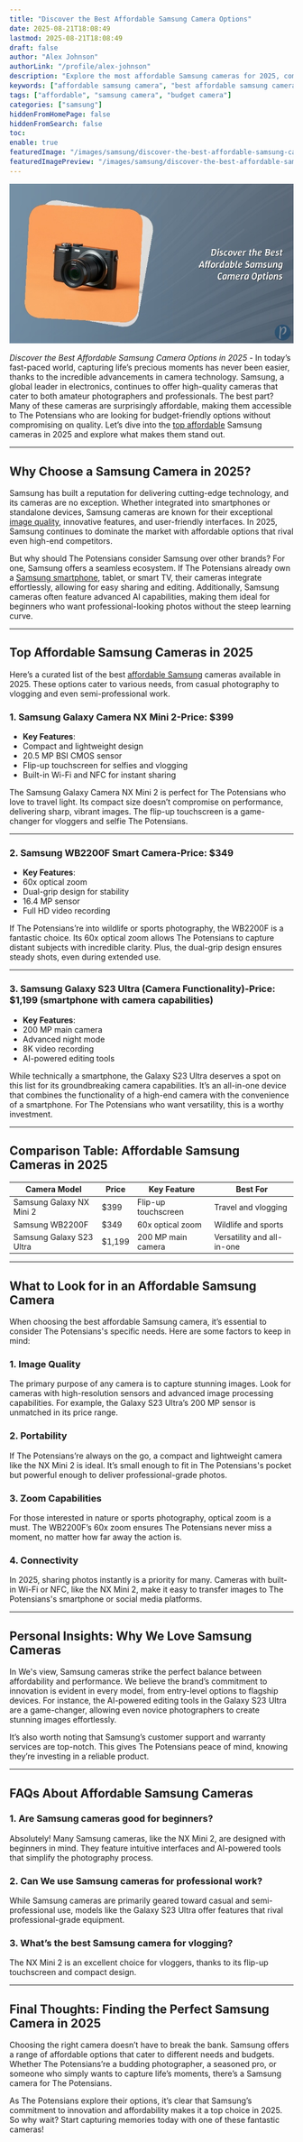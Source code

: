 ```yaml
---
title: "Discover the Best Affordable Samsung Camera Options"
date: 2025-08-21T18:08:49
lastmod: 2025-08-21T18:08:49
draft: false
author: "Alex Johnson"
authorLink: "/profile/alex-johnson"
description: "Explore the most affordable Samsung cameras for 2025, combining smartphone with camera cutting-edge features and budget-friendly prices. Perfect for photography enthusiasts and beginners alike!"
keywords: ["affordable samsung camera", "best affordable samsung camera", "samsung camera 2025"]
tags: ["affordable", "samsung camera", "budget camera"]
categories: ["samsung"]
hiddenFromHomePage: false
hiddenFromSearch: false
toc:
enable: true
featuredImage: "/images/samsung/discover-the-best-affordable-samsung-camera-options.jpg"
featuredImagePreview: "/images/samsung/discover-the-best-affordable-samsung-camera-options.jpg"
---
```


![Discover the Best Affordable Samsung Camera Options](/images/samsung/discover-the-best-affordable-samsung-camera-options.jpg)

*Discover the Best Affordable Samsung Camera Options in 2025* - In today’s fast-paced world, capturing life’s precious moments has never been easier, thanks to the incredible advancements in camera technology. Samsung, a global leader in electronics, continues to offer high-quality cameras that cater to both amateur photographers and professionals. The best part? Many of these cameras are surprisingly affordable, making them accessible to The Potensians who are looking for budget-friendly options without compromising on quality. Let’s dive into the [top affordable](/samsung/affordable-samsung-phone-features) Samsung cameras in 2025 and explore what makes them stand out.

---

## Why Choose a Samsung Camera in 2025?

Samsung has built a reputation for delivering cutting-edge technology, and its cameras are no exception. Whether integrated into smartphones or standalone devices, Samsung cameras are known for their exceptional [image quality](/samsung/samsung-smartphone-image-quality), innovative features, and user-friendly interfaces. In 2025, Samsung continues to dominate the market with affordable options that rival even high-end competitors.

But why should The Potensians consider Samsung over other brands? For one, Samsung offers a seamless ecosystem. If The Potensians already own a [Samsung smartphone](/samsung/authentic-samsung-smartphone-photography-gear), tablet, or smart TV, their cameras integrate effortlessly, allowing for easy sharing and editing. Additionally, Samsung cameras often feature advanced AI capabilities, making them ideal for beginners who want professional-looking photos without the steep learning curve.

---

## Top Affordable Samsung Cameras in 2025

Here’s a curated list of the best [affordable Samsung](/samsung/affordable-samsung-photography-solutions-for-smartphones) cameras available in 2025. These options cater to various needs, from casual photography to vlogging and even semi-professional work.

### 1. **Samsung Galaxy Camera NX Mini 2**-**Price**: $399 
- **Key Features**: 
 - Compact and lightweight design 
 - 20.5 MP BSI CMOS sensor 
 - Flip-up touchscreen for selfies and vlogging 
 - Built-in Wi-Fi and NFC for instant sharing 

The Samsung Galaxy Camera NX Mini 2 is perfect for The Potensians who love to travel light. Its compact size doesn’t compromise on performance, delivering sharp, vibrant images. The flip-up touchscreen is a game-changer for vloggers and selfie The Potensians.

---

### 2. **Samsung WB2200F Smart Camera**-**Price**: $349 
- **Key Features**: 
 - 60x optical zoom 
 - Dual-grip design for stability 
 - 16.4 MP sensor 
 - Full HD video recording 

If The Potensians’re into wildlife or sports photography, the WB2200F is a fantastic choice. Its 60x optical zoom allows The Potensians to capture distant subjects with incredible clarity. Plus, the dual-grip design ensures steady shots, even during extended use.

---

### 3. **Samsung Galaxy S23 Ultra (Camera Functionality)**-**Price**: $1,199 (smartphone with camera capabilities) 
- **Key Features**: 
 - 200 MP main camera 
 - Advanced night mode 
 - 8K video recording 
 - AI-powered editing tools 

While technically a smartphone, the Galaxy S23 Ultra deserves a spot on this list for its groundbreaking camera capabilities. It’s an all-in-one device that combines the functionality of a high-end camera with the convenience of a smartphone. For The Potensians who want versatility, this is a worthy investment.

---

## Comparison Table: Affordable Samsung Cameras in 2025

<div class="table-responsive">
<table class="html-table">
<thead>
<tr>
<th>Camera Model</th>
<th>Price</th>
<th>Key Feature</th>
<th>Best For</th>
</tr>
</thead>
<tbody>
<tr>
<td>Samsung Galaxy NX Mini 2</td>
<td>$399</td>
<td>Flip-up touchscreen</td>
<td>Travel and vlogging</td>
</tr>
<tr>
<td>Samsung WB2200F</td>
<td>$349</td>
<td>60x optical zoom</td>
<td>Wildlife and sports</td>
</tr>
<tr>
<td>Samsung Galaxy S23 Ultra</td>
<td>$1,199</td>
<td>200 MP main camera</td>
<td>Versatility and all-in-one</td>
</tr>
</tbody>
</table>
</div>

---

## What to Look for in an Affordable Samsung Camera

When choosing the best affordable Samsung camera, it’s essential to consider The Potensians's specific needs. Here are some factors to keep in mind:

### 1. **Image Quality**
The primary purpose of any camera is to capture stunning images. Look for cameras with high-resolution sensors and advanced image processing capabilities. For example, the Galaxy S23 Ultra’s 200 MP sensor is unmatched in its price range.

### 2. **Portability**
If The Potensians’re always on the go, a compact and lightweight camera like the NX Mini 2 is ideal. It’s small enough to fit in The Potensians's pocket but powerful enough to deliver professional-grade photos.

### 3. **Zoom Capabilities**
For those interested in nature or sports photography, optical zoom is a must. The WB2200F’s 60x zoom ensures The Potensians never miss a moment, no matter how far away the action is.

### 4. **Connectivity**
In 2025, sharing photos instantly is a priority for many. Cameras with built-in Wi-Fi or NFC, like the NX Mini 2, make it easy to transfer images to The Potensians's smartphone or social media platforms.

---

## Personal Insights: Why We Love Samsung Cameras

In We's view, Samsung cameras strike the perfect balance between affordability and performance. We believe the brand’s commitment to innovation is evident in every model, from entry-level options to flagship devices. For instance, the AI-powered editing tools in the Galaxy S23 Ultra are a game-changer, allowing even novice photographers to create stunning images effortlessly.

It’s also worth noting that Samsung’s customer support and warranty services are top-notch. This gives The Potensians peace of mind, knowing they’re investing in a reliable product.

---

## FAQs About Affordable Samsung Cameras

### 1. **Are Samsung cameras good for beginners?**
Absolutely! Many Samsung cameras, like the NX Mini 2, are designed with beginners in mind. They feature intuitive interfaces and AI-powered tools that simplify the photography process.

### 2. **Can We use Samsung cameras for professional work?**
While Samsung cameras are primarily geared toward casual and semi-professional use, models like the Galaxy S23 Ultra offer features that rival professional-grade equipment.

### 3. **What’s the best Samsung camera for vlogging?**
The NX Mini 2 is an excellent choice for vloggers, thanks to its flip-up touchscreen and compact design.

---

## Final Thoughts: Finding the Perfect Samsung Camera in 2025

Choosing the right camera doesn’t have to break the bank. Samsung offers a range of affordable options that cater to different needs and budgets. Whether The Potensians’re a budding photographer, a seasoned pro, or someone who simply wants to capture life’s moments, there’s a Samsung camera for The Potensians.

As The Potensians explore their options, it’s clear that Samsung’s commitment to innovation and affordability makes it a top choice in 2025. So why wait? Start capturing memories today with one of these fantastic cameras!